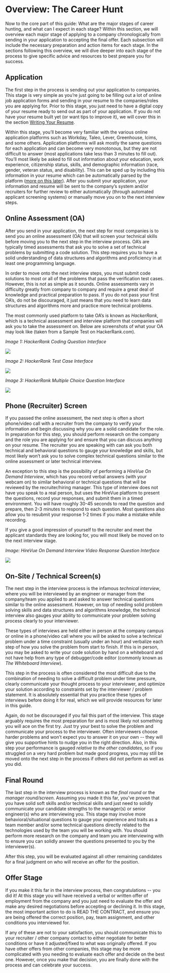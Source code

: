 # Overview: The Career Hunt

Now to the core part of this guide: What are the major stages of career hunting, and what can I expect in each stage? Within this section, we will overview each major stage of applying to a company chronologically from sending in your application to accepting the final offer. Each subsection will include the necessary preparation and action items for each stage. In the sections following this overview, we will dive deeper into each stage of the process to give specific advice and resources to best prepare you for success.


## Application

The first step in the process is sending out your application to companies. This stage is very simple as you’re just going to be filling out a lot of online job application forms and sending in your resume to the companies/roles you are applying for. Prior to this stage, you just need to have a digital copy of your resume ready to send out as part of your application. If you do not have your resume built yet (or want tips to improve it), we will cover this in the section [Writing Your Resume](1-Writing_Your_Resume.md).

Within this stage, you’ll become very familiar with the various online application platforms such as Workday, Taleo, Lever, Greenhouse, Icims, and some others. Application platforms will ask mostly the same questions for each application and can become very monotonous, but they are not difficult to answer (most applications take less than 3 minutes to fill out). You’ll most likely be asked to fill out information about your education, work experience, citizenship status, skills, and demographic information (race, gender, veteran status, and disability). This can be sped up by including this information in your resume which can be automatically parsed by the platform ([more on this later](1-Writing_Your_Resume.md#automatic-resume-parsing)). After you submit your application, your information and resume will be sent to the company’s system and/or recruiters for further review to either automatically (through automated applicant screening systems) or manually move you on to the next interview steps.


## Online Assessment (OA)

After you send in your application, the next step for most companies is to send you an online assessment (OA) that will screen your technical skills before moving you to the next step in the interview process. OA’s are typically timed assessments that ask you to solve a set of technical problems by submitting a code solution. This step requires you to have a solid understanding of data structures and algorithms and proficiency in at least one programming language. 

In order to move onto the next interview steps, you must submit code solutions to most or all of the problems that pass the verification test cases. However, this is not as simple as it sounds. Online assessments vary in difficulty greatly from company to company and require a great deal of knowledge and practical preparation to pass. If you do not pass your first OA’s, do not be discouraged, it just means that you need to learn data structures and algorithms more and practice more technical problems.

The most commonly used platform to take OA’s is known as _HackerRank_, which is a technical assessment and interview platform that companies will ask you to take the assessment on. Below are screenshots of what your OA may look like (taken from a Sample Test on HackerRank.com).

_Image 1: HackerRank Coding Question Interface_

![](https://i.imgur.com/lt9LXpN.png)


_Image 2: HackerRank Test Case Interface_

![](https://i.imgur.com/JbmzYFp.png)



_Image 3: HackerRank Multiple Choice Question Interface_


![](https://i.imgur.com/C6ntSrD.png)

## Phone (Recruiter) Screen

If you passed the online assessment, the next step is often a short phone/video call with a recruiter from the company to verify your information and begin discussing why you are a solid candidate for the role. In preparation for this step, you should perform research on the company and the role you are applying for and ensure that you can discuss anything on your resume. The recruiter you are speaking with can ask you both technical and behavioral questions to gauge your knowledge and skills, but most likely won’t ask you to solve complex technical questions similar to the online assessment or later technical interview. 

An exception to this step is the possibility of performing a _HireVue On Demand Interview_, which has you record verbal answers (with your webcam on) to similar behavioral or technical questions that will be reviewed by the recruiter/hiring manager. This type of interview does not have you speak to a real person, but uses the HireVue platform to present the questions, record your responses, and submit them in a timed environment. You will have roughly 30-45 seconds to read the question and prepare, then 2-3 minutes to respond to each question. Most questions also allow you to resubmit your response 1-2 times if you make a mistake while recording.

If you give a good impression of yourself to the recruiter and meet the applicant standards they are looking for, you will most likely be moved on to the next interview stage.

_Image: HireVue On Demand Interview Video Response Question Interface_


![](https://i.imgur.com/GxKLJTh.png)


## On-Site / Technical Screen(s)

The next step in the interview process is the infamous _technical interview_, where you will be interviewed by an engineer or manager from the company/team you applied to and asked to answer technical questions similar to the online assessment. However, on top of needing solid problem solving skills and data structures and algorithms knowledge, the technical interview also gauges your ability to communicate your problem solving process clearly to your interviewer. 

These types of interviews are held either in person at the company campus or online in a phone/video call where you will be asked to solve a technical problem under a time constraint (usually under an hour) and verbalize each step of how you solve the problem from start to finish. If this is in person, you may be asked to write your code solution by hand on a whiteboard and not have help from any type of debugger/code editor (commonly known as _The Whiteboard Interview_). 

This step in the process is often considered the most difficult due to the combination of needing to solve a difficult problem under time pressure, clearly communicate your thought process to your interviewer, and optimize your solution according to constraints set by the interviewer / problem statement. It is absolutely essential that you practice these types of interviews before doing it for real, which we will provide resources for later in this guide.

Again, do not be discouraged if you fail this part of the interview. This stage arguably requires the most preparation for and is most likely not something you will ace on the first try. Just try your best to solve the problem and communicate your process to the interviewer. Often interviewers choose harder problems and won’t expect you to answer it on your own -- they will give you supportive hints to nudge you in the right direction. Also, in this step your performance is gauged _relative to the other candidates_, so if you struggled on a very hard problem but made good progress, you may still be moved onto the next step in the process if others did not perform as well as you did.


## Final Round

The last step in the interview process is known as the _final round_ or the _manager round/screen_. Assuming you made it this far, you’ve proven that you have solid soft skills and/or technical skills and just need to solidly communicate your candidate strengths to the manager(s) or senior engineer(s) who are interviewing you. This stage may involve more behavioral/situational questions to gauge your experience and traits as a team member and/or some technical questions directly related to the technologies used by the team you will be working with. You should perform more research on the company and team you are interviewing with to ensure you can solidly answer the questions presented to you by the interviewer(s).

After this step, you will be evaluated against all other remaining candidates for a final judgment on who will receive an offer for the position.


## Offer Stage

If you make it this far in the interview process, then congratulations -- you did it! At this stage you will have received a verbal or written offer of employment from the company and you just need to evaluate the offer and make any desired negotiations before accepting or declining it. In this stage, the most important action to do is READ THE CONTRACT, and ensure you are being offered the correct position, pay, team assignment, and other conditions you interviewed for.

If any of these are not to your satisfaction, you should communicate this to your recruiter / other company contact to either negotiate for better conditions or have it adjusted/fixed to what was originally offered. If you have other offers from other companies, this stage may be more complicated with you needing to evaluate each offer and decide on the best one. However, once you make that decision, you are finally done with the process and can celebrate your success.
